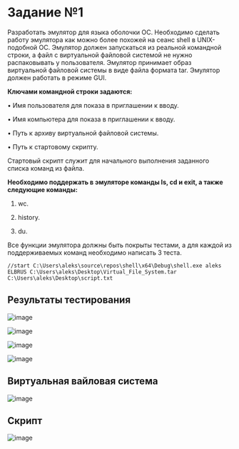# Задание №1

Разработать эмулятор для языка оболочки ОС. Необходимо сделать работу
эмулятора как можно более похожей на сеанс shell в UNIX-подобной ОС.
Эмулятор должен запускаться из реальной командной строки, а файл с
виртуальной файловой системой не нужно распаковывать у пользователя.
Эмулятор принимает образ виртуальной файловой системы в виде файла формата
tar. Эмулятор должен работать в режиме GUI.

**Ключами командной строки задаются:**

• Имя пользователя для показа в приглашении к вводу.

• Имя компьютера для показа в приглашении к вводу.

• Путь к архиву виртуальной файловой системы.

• Путь к стартовому скрипту.

Стартовый скрипт служит для начального выполнения заданного списка
команд из файла.

**Необходимо поддержать в эмуляторе команды ls, cd и exit, а также
следующие команды:**

1. wc.

2. history.

3. du.
   
Все функции эмулятора должны быть покрыты тестами, а для каждой из
поддерживаемых команд необходимо написать 3 теста.

```
//start C:\Users\aleks\source\repos\shell\x64\Debug\shell.exe aleks ELBRUS C:\Users\aleks\Desktop\Virtual_File_System.tar C:\Users\aleks\Desktop\script.txt
```

## Результаты тестирования

![image](https://github.com/user-attachments/assets/101b3125-5122-426d-b152-c56b66cae669)

![image](https://github.com/user-attachments/assets/b092044d-72f3-4759-9aba-46b2a0ea21ba)

![image](https://github.com/user-attachments/assets/ce628f4b-52af-406c-a8d2-aa4ba4dff202)

![image](https://github.com/user-attachments/assets/05b1984d-9608-4b65-bfea-98091ce4c395)

## Виртуальная вайловая система

![image](https://github.com/user-attachments/assets/b29a991f-3d83-46f6-bb31-897504273a19)

## Скрипт

![image](https://github.com/user-attachments/assets/37f9a15a-6b08-4c83-94fa-6fcae98c22c7)

